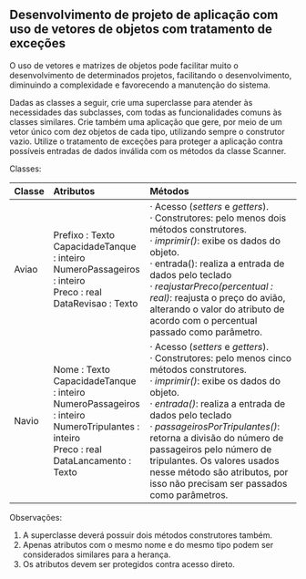 ## **Desenvolvimento de projeto de aplicação com uso de vetores de objetos com tratamento de exceções**

O uso de vetores e matrizes de objetos pode facilitar muito o desenvolvimento de determinados projetos, facilitando o desenvolvimento, diminuindo a complexidade e favorecendo a manutenção do sistema.

Dadas as classes a seguir, crie uma superclasse para atender às necessidades das subclasses, com todas as funcionalidades comuns às classes similares. Crie também uma aplicação que gere, por meio de um vetor único com dez objetos de cada tipo, utilizando sempre o construtor vazio. Utilize o tratamento de exceções para proteger a aplicação contra possíveis entradas de dados inválida com os métodos da classe Scanner.

Classes:

| **Classe** | **Atributos**                                                | **Métodos**                                                  |
| :--------- | :----------------------------------------------------------- | :----------------------------------------------------------- |
| Aviao      | Prefixo : Texto<br />CapacidadeTanque : inteiro<br />NumeroPassageiros : inteiro<br />Preco : real<br />DataRevisao : Texto<br /> | · Acesso (*setters* e *getters*).<br />· Construtores: pelo menos dois métodos construtores.<br />· *imprimir()*: exibe os dados do objeto.<br />· entrada(): realiza a entrada de dados pelo teclado<br />· *reajustarPreco(percentual : real)*: reajusta o preço do avião, alterando o valor do atributo de acordo com o percentual passado como parâmetro. |
| Navio      | Nome : Texto<br />CapacidadeTanque : inteiro<br />NumeroPassageiros : inteiro<br />NumeroTripulantes : inteiro<br />Preco : real<br />DataLancamento : Texto<br /> | · Acesso (*setters* e *getters*).<br />· Construtores: pelo menos cinco métodos construtores.<br />· *imprimir()*: exibe os dados do objeto.<br />· *entrada()*: realiza a entrada de dados pelo teclado<br />· *passageirosPorTripulantes()*: retorna a divisão do número de passageiros pelo número de tripulantes. Os valores usados nesse método são atributos, por isso não precisam ser passados como parâmetros. |

Observações:

1. A superclasse deverá possuir dois métodos construtores também.
2. Apenas atributos com o mesmo nome e do mesmo tipo podem ser considerados similares para a herança.
3. Os atributos devem ser protegidos contra acesso direto.